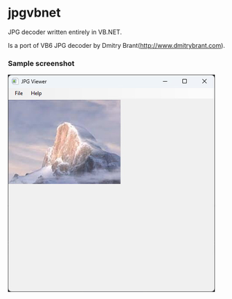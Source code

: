 # jpgvbnet
JPG decoder written entirely in VB.NET.

Is a port of VB6 JPG decoder by Dmitry Brant(http://www.dmitrybrant.com).

### Sample screenshot ###
![screenshot](./resources/screenshot.jpg)
